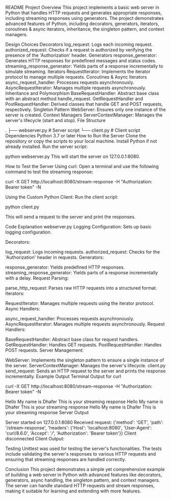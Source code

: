 README
Project Overview
This project implements a basic web server in Python that handles HTTP requests and generates appropriate responses, including streaming responses using generators. The project demonstrates advanced features of Python, including decorators, generators, iterators, coroutines & async iterators, inheritance, the singleton pattern, and context managers.

Design Choices
Decorators
log_request: Logs each incoming request.
authorized_request: Checks if a request is authorized by verifying the presence of the 'Authorization' header.
Generators
response_generator: Generates HTTP responses for predefined messages and status codes.
streaming_response_generator: Yields parts of a response incrementally to simulate streaming.
Iterators
RequestIterator: Implements the iterator protocol to manage multiple requests.
Coroutines & Async Iterators
async_request_handler: Processes requests asynchronously.
AsyncRequestIterator: Manages multiple requests asynchronously.
Inheritance and Polymorphism
BaseRequestHandler: Abstract base class with an abstract method handle_request.
GetRequestHandler and PostRequestHandler: Derived classes that handle GET and POST requests, respectively.
Singleton Pattern
WebServer: Ensures only one instance of the server is created.
Context Managers
ServerContextManager: Manages the server's lifecycle (start and stop).
File Structure

.
├── webserver.py   # Server script
└── client.py      # Client script
Dependencies
Python 3.7 or later
How to Run the Server
Clone the repository or copy the scripts to your local machine.
Install Python if not already installed.
Run the server script:

python webserver.py
This will start the server on 127.0.0.1:8080.

How to Test the Server
Using curl:
Open a terminal and use the following command to test the streaming response:

curl -X GET http://localhost:8080/stream-response -H "Authorization: Bearer token" -N

Using the Custom Python Client:
Run the client script:

python client.py

This will send a request to the server and print the responses.

Code Explanation
webserver.py
Logging Configuration: Sets up basic logging configuration.

Decorators:

log_request: Logs incoming requests.
authorized_request: Checks for the 'Authorization' header in requests.
Generators:

response_generator: Yields predefined HTTP responses.
streaming_response_generator: Yields parts of a response incrementally with a delay.
Request Parsing:

parse_http_request: Parses raw HTTP requests into a structured format.
Iterators:

RequestIterator: Manages multiple requests using the iterator protocol.
Async Handlers:

async_request_handler: Processes requests asynchronously.
AsyncRequestIterator: Manages multiple requests asynchronously.
Request Handlers:

BaseRequestHandler: Abstract base class for request handlers.
GetRequestHandler: Handles GET requests.
PostRequestHandler: Handles POST requests.
Server Management:

WebServer: Implements the singleton pattern to ensure a single instance of the server.
ServerContextManager: Manages the server's lifecycle.
client.py
send_request: Sends an HTTP request to the server and prints the response incrementally.
Example Output
Terminal Output for curl

curl -X GET http://localhost:8080/stream-response -H "Authorization: Bearer token" -N

Hello My name is Dhafer This is your streaming response Hello My name is Dhafer This is your streaming response Hello My name is Dhafer This is your streaming response
Server Output

Server started on 127.0.0.1:8080
Received request: {'method': 'GET', 'path': '/stream-response', 'headers': {'Host': 'localhost:8080', 'User-Agent': 'curl/8.6.0', 'Accept': '*/*', 'Authorization': 'Bearer token'}}
Client disconnected
Client Output:


Testing
Unittest was used for testing the server's functionalities. The tests include validating the server's responses to various HTTP requests and ensuring that streaming responses are handled correctly.

Conclusion
This project demonstrates a simple yet comprehensive example of building a web server in Python with advanced features like decorators, generators, async handling, the singleton pattern, and context managers. The server can handle standard HTTP requests and stream responses, making it suitable for learning and extending with more features.